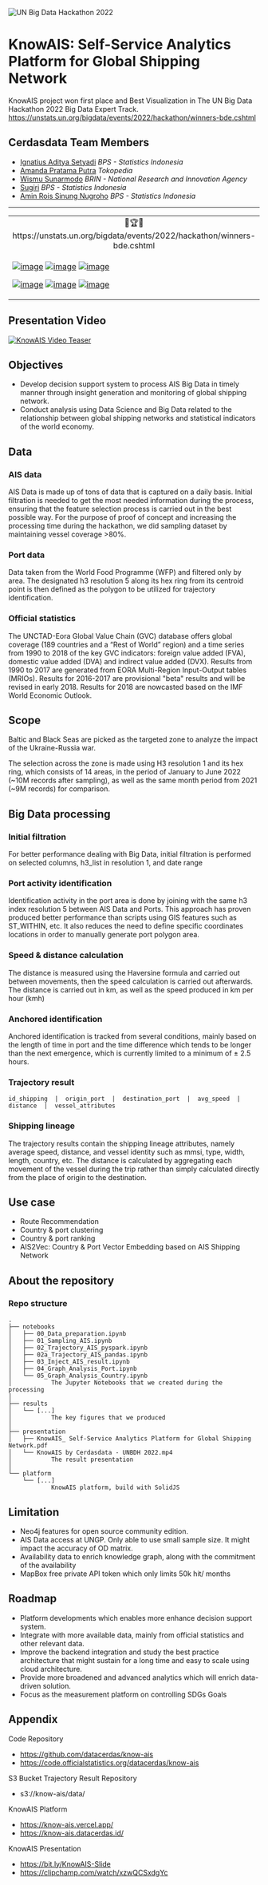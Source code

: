 ![UN Big Data Hackathon 2022](https://unstats.un.org/bigdata/assets/img/hackathon-web-banner.png "UNBDH 2022")

# KnowAIS: Self-Service Analytics Platform for Global Shipping Network

KnowAIS project won first place and Best Visualization in The UN Big Data Hackathon 2022 Big Data Expert Track.
https://unstats.un.org/bigdata/events/2022/hackathon/winners-bde.cshtml

## Cerdasdata Team Members
- [Ignatius Aditya Setyadi](https://www.linkedin.com/in/adityasetyadi/) *BPS - Statistics Indonesia*
- [Amanda Pratama Putra]() *Tokopedia*
- [Wismu Sunarmodo]() *BRIN - National Research and Innovation Agency*
- [Sugiri]() *BPS - Statistics Indonesia*
- [Amin Rois Sinung Nugroho]() *BPS - Statistics Indonesia*


<hr />

<table>
    <tr>
        <td style="text-align: center;">
            🥇🏆🏅https://unstats.un.org/bigdata/events/2022/hackathon/winners-bde.cshtml
        </td>
    </tr>
    <tr>
        <td>
        
[![image](https://user-images.githubusercontent.com/1611358/210019239-9b8c268a-25fb-47eb-8afb-885d238c0ada.png)](https://unstats.un.org/bigdata/events/2022/hackathon/winners-bde.cshtml#gh-dark-mode-only)
[![image](https://user-images.githubusercontent.com/1611358/210027917-f5f4c2c2-f547-4c87-8164-549b5a8f52ae.png)](https://unstats.un.org/bigdata/events/2022/hackathon/winners-bde.cshtml#gh-dark-mode-only)
[![image](https://user-images.githubusercontent.com/1611358/210027960-934cd275-3834-4c43-b3aa-b9de74c9d0fb.png)](https://unstats.un.org/bigdata/events/2022/hackathon/winners-bde.cshtml#gh-dark-mode-only)


[![image](https://user-images.githubusercontent.com/1611358/210018996-6ca01e60-e904-4c29-a21d-6de23062caa4.png)](https://unstats.un.org/bigdata/events/2022/hackathon/winners-bde.cshtml#gh-light-mode-only)
[![image](https://user-images.githubusercontent.com/1611358/210028182-16872315-3adc-4c40-8827-4457d414c573.png)](https://unstats.un.org/bigdata/events/2022/hackathon/winners-bde.cshtml#gh-light-mode-only)
[![image](https://user-images.githubusercontent.com/1611358/210028123-e7992be2-8524-476f-94f6-1136cb4c752e.png)](https://unstats.un.org/bigdata/events/2022/hackathon/winners-bde.cshtml#gh-light-mode-only)
        </td>
    </tr>
</table>



## Presentation Video
[![KnowAIS Video Teaser](https://i.imgur.com/F5l2qYb.png)](https://clipchamp.com/watch/xzwQCSxdgYc?utm_source=share&utm_medium=social&utm_campaign=watch)

<!-- *** -->


## Objectives
* Develop decision support system to process AIS Big Data in timely manner through insight generation and monitoring of global shipping network.
* Conduct analysis using Data Science and Big Data related to the relationship between global shipping networks and statistical indicators of the world economy.

## Data

### AIS data

AIS Data is made up of tons of data that is captured on a daily basis. Initial filtration is needed to get the most needed information during the process, ensuring that the feature selection process is carried out in the best possible way.
For the purpose of proof of concept and increasing the processing time during the hackathon, we did sampling dataset by maintaining vessel coverage >80%.


### Port data

Data taken from the World Food Programme (WFP) and filtered only by area.
The designated h3 resolution 5 along its hex ring from its centroid point is then defined as the polygon to be utilized for trajectory identification.

### Official statistics

The UNCTAD-Eora Global Value Chain (GVC) database offers global coverage (189 countries and a “Rest of World” region) and a time series from 1990 to 2018 of the key GVC indicators: foreign value added (FVA), domestic value added (DVA) and indirect value added (DVX). 
Results from 1990 to 2017 are generated from EORA Multi-Region Input-Output tables (MRIOs). Results for 2016-2017 are provisional "beta" results and will be revised in early 2018. Results for 2018 are nowcasted based on the IMF World Economic Outlook.

## Scope

Baltic and Black Seas are picked as the targeted zone to analyze the impact of the Ukraine-Russia war.

The selection across the zone is made using H3 resolution 1 and its hex ring, which consists of 14 areas, in the period of January to June 2022 (~10M records after sampling), as well as the same month period from 2021 (~9M records) for comparison.

## Big Data processing

### Initial filtration
For better performance dealing with Big Data, initial filtration is performed on selected columns, h3_list in resolution 1, and date range

### Port activity identification
Identification activity in the port area is done by joining with the same h3 index resolution 5 between AIS Data and Ports. This approach has proven produced better performance than scripts using GIS features such as ST_WITHIN, etc. 
It also reduces the need to define specific coordinates locations in order to manually generate port polygon area.

### Speed & distance calculation
The distance is measured using the Haversine formula and carried out between movements, then the speed calculation is carried out afterwards.
The distance is carried out in km, as well as the speed produced in km per hour (kmh)

### Anchored identification
Anchored identification is tracked from several conditions, mainly based on the length of time in port and the time difference which tends to be longer than the next emergence, which is currently limited to a minimum of ± 2.5 hours.

### Trajectory result
```id_shipping  |  origin_port  |  destination_port  |  avg_speed  |  distance  |  vessel_attributes```


### Shipping lineage
The trajectory results contain the shipping lineage attributes, namely average speed, distance, and vessel identity such as mmsi, type, width, length, country, etc. 
The distance is calculated by aggregating each movement of the vessel during the trip rather than simply calculated directly from the place of origin to the destination.


## Use case
* Route Recommendation
* Country & port clustering 
* Country & port ranking
* AIS2Vec: Country & Port Vector Embedding based on AIS Shipping Network


## About the repository

### Repo structure

    .
    ├── notebooks
    │   ├── 00_Data_preparation.ipynb
    │   ├── 01_Sampling_AIS.ipynb
    │   ├── 02_Trajectory_AIS_pyspark.ipynb
    │   ├── 02a_Trajectory_AIS_pandas.ipynb
    │   ├── 03_Inject_AIS_result.ipynb
    │   ├── 04_Graph_Analysis_Port.ipynb
    │   └── 05_Graph_Analysis_Country.ipynb
    │           The Jupyter Notebooks that we created during the processing
    │
    ├── results
    │   └── [...]
    │           The key figures that we produced
    │
    ├── presentation
    │   ├── KnowAIS_ Self-Service Analytics Platform for Global Shipping Network.pdf
    │   └── KnowAIS by Cerdasdata - UNBDH 2022.mp4
    │           The result presentation
    │
    └── platform
        └── [...]
                KnowAIS platform, build with SolidJS


## Limitation

* Neo4j features for open source community edition.
* AIS Data access at UNGP. Only able to use small sample size. It might impact the accuracy of OD matrix.
* Availability data to enrich knowledge graph, along with the commitment of the availability
* MapBox free private API token which only limits 50k hit/ months 


## Roadmap

* Platform developments which enables more enhance decision support system.
* Integrate with more available data, mainly from official statistics and other relevant data. 
* Improve the backend integration and study the best practice architecture that might sustain for a long time and easy to scale using cloud architecture.
* Provide more broadened and advanced analytics which will enrich data-driven solution.
* Focus as the measurement platform on controlling SDGs Goals


## Appendix
Code Repository
* https://github.com/datacerdas/know-ais 
* https://code.officialstatistics.org/datacerdas/know-ais 

S3 Bucket Trajectory Result Repository
* s3://know-ais/data/ 

KnowAIS Platform
* https://know-ais.vercel.app/ 
* https://know-ais.datacerdas.id/

KnowAIS Presentation
* https://bit.ly/KnowAIS-Slide 
* https://clipchamp.com/watch/xzwQCSxdgYc 



